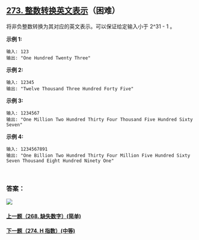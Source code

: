 ## [273. 整数转换英文表示](https://leetcode-cn.com/problems/integer-to-english-words/)（困难）

将非负整数转换为其对应的英文表示。可以保证给定输入小于 2^31 - 1 。

**示例 1:**

```
输入: 123
输出: "One Hundred Twenty Three"
```

**示例 2:**

```
输入: 12345
输出: "Twelve Thousand Three Hundred Forty Five"
```

**示例 3:**

```
输入: 1234567
输出: "One Million Two Hundred Thirty Four Thousand Five Hundred Sixty Seven"
```

**示例 4:**

```
输入: 1234567891
输出: "One Billion Two Hundred Thirty Four Million Five Hundred Sixty Seven Thousand Eight Hundred Ninety One"
```

<br/>

### 答案：













![](https://img-blog.csdnimg.cn/20200807155236311.png)

#### [上一题（268. 缺失数字）(简单)](https://github.com/sdwwld/leetCode/blob/master/src/main/java/com/wld/java/leetcode/leetCode0268.md)

#### [下一题（274. H 指数）(中等)](https://github.com/sdwwld/leetCode/blob/master/src/main/java/com/wld/java/leetcode/leetCode0274.md)